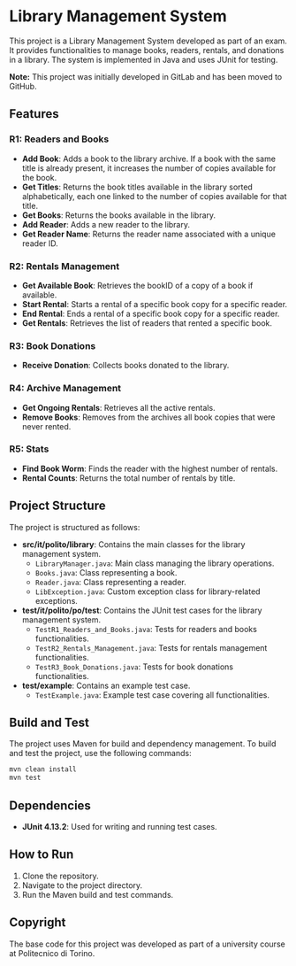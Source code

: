 # Library Management System

This project is a Library Management System developed as part of an exam. It provides functionalities to manage books, readers, rentals, and donations in a library. The system is implemented in Java and uses JUnit for testing.

**Note:** This project was initially developed in GitLab and has been moved to GitHub.

## Features

### R1: Readers and Books
- **Add Book**: Adds a book to the library archive. If a book with the same title is already present, it increases the number of copies available for the book.
- **Get Titles**: Returns the book titles available in the library sorted alphabetically, each one linked to the number of copies available for that title.
- **Get Books**: Returns the books available in the library.
- **Add Reader**: Adds a new reader to the library.
- **Get Reader Name**: Returns the reader name associated with a unique reader ID.

### R2: Rentals Management
- **Get Available Book**: Retrieves the bookID of a copy of a book if available.
- **Start Rental**: Starts a rental of a specific book copy for a specific reader.
- **End Rental**: Ends a rental of a specific book copy for a specific reader.
- **Get Rentals**: Retrieves the list of readers that rented a specific book.

### R3: Book Donations
- **Receive Donation**: Collects books donated to the library.

### R4: Archive Management
- **Get Ongoing Rentals**: Retrieves all the active rentals.
- **Remove Books**: Removes from the archives all book copies that were never rented.

### R5: Stats
- **Find Book Worm**: Finds the reader with the highest number of rentals.
- **Rental Counts**: Returns the total number of rentals by title.

## Project Structure

The project is structured as follows:
- **src/it/polito/library**: Contains the main classes for the library management system.
  - `LibraryManager.java`: Main class managing the library operations.
  - `Books.java`: Class representing a book.
  - `Reader.java`: Class representing a reader.
  - `LibException.java`: Custom exception class for library-related exceptions.
- **test/it/polito/po/test**: Contains the JUnit test cases for the library management system.
  - `TestR1_Readers_and_Books.java`: Tests for readers and books functionalities.
  - `TestR2_Rentals_Management.java`: Tests for rentals management functionalities.
  - `TestR3_Book_Donations.java`: Tests for book donations functionalities.
- **test/example**: Contains an example test case.
  - `TestExample.java`: Example test case covering all functionalities.

## Build and Test

The project uses Maven for build and dependency management. To build and test the project, use the following commands:

```sh
mvn clean install
mvn test
```

## Dependencies

- **JUnit 4.13.2**: Used for writing and running test cases.

## How to Run

1. Clone the repository.
2. Navigate to the project directory.
3. Run the Maven build and test commands.

## Copyright

The base code for this project was developed as part of a university course at Politecnico di Torino.



